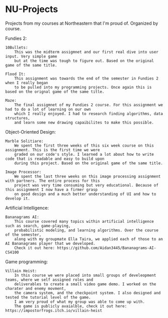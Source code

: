 # NU-Projects
Projects from my courses at Northeastern that I'm proud of. Organized by course.

Fundies 2:
    
    10Bullets:
        This was the midterm assigmnet and our first real dive into user input. Very simple game 
        but at the time was tough to figure out. Based on the original game of the same title.

    Flood It:
        This assignment was towards the end of the semester in Fundies 2 when I really began 
        to be pulled into my programming projects. Once again this is based on the orignal game of the same title. 

    Maze:
        The final assigmnet of my Fundies 2 course. For this assignment we had to do a lot of learning on our own 
        which I really enjoyed. I had to research finding algorithms, data structures, 
        and learn some new drawing capaibilites to make this possible.
               
    
Object-Oriented Design:

    Marble Solitiare:
        We spent the first three weeks of this six week course on this assignment. This is the first time we were 
        graded on our code's style. I learned a lot about how to write code that is readable and easy to build upon 
        during this project. Based on the original game of the same title.
        
    Image Processor:
        We spent the last three weeks on this image processing assignment with partners. The entire process for this 
        project was very time consuming but very educational. Because of this assignment I now have a firmer grasp 
        on good design and a much better understanding of UI and how to develop it.
        
        
Artificial Intelligence:

    Bananagrams AI:
        This course covered many topics within artificial intelligence such as search, game-playing, 
        probabilistic modeling, and learning algorithms. Over the course of the semester, 
        along with my groupmate Ella Taira, we applied each of those to an AI Bananagrams player that we developed.
        Check it out here: https://github.com/Aidan3445/Bananagrams-AI-CS4100


Game programming:

    Villain Heist:
        In this course we were placed into small groups of develeopment teams, where we self assigned roles and 
        deliverables to create a small video game demo. I worked on the charater and enemy movment, 
        the camera system, and the checkpoint system. I also designed and tested the tutorial level of the game. 
        I am very proud of what my group was able to come up with.
        The game is publicly avaialble, check it out here: https://impostorfrogs.itch.io/villain-heist
